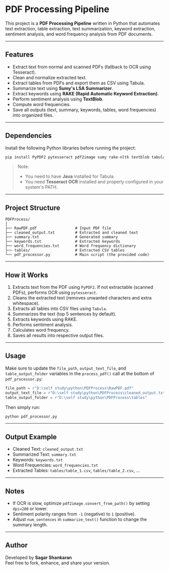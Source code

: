 # PDF Processing Pipeline

This project is a **PDF Processing Pipeline** written in Python that automates text extraction, table extraction, text summarization, keyword extraction, sentiment analysis, and word frequency analysis from PDF documents.

---

## Features

- Extract text from normal and scanned PDFs (fallback to OCR using Tesseract).
- Clean and normalize extracted text.
- Extract tables from PDFs and export them as CSV using Tabula.
- Summarize text using **Sumy's LSA Summarizer**.
- Extract keywords using **RAKE (Rapid Automatic Keyword Extraction)**.
- Perform sentiment analysis using **TextBlob**.
- Compute word frequencies.
- Save all outputs (text, summary, keywords, tables, word frequencies) into organized files.

---

## Dependencies

Install the following Python libraries before running the project:

```bash
pip install PyPDF2 pytesseract pdf2image sumy rake-nltk textblob tabula-py
```

> Note:
> - You need to have **Java** installed for Tabula.
> - You need **Tesseract OCR** installed and properly configured in your system's PATH.

---

## Project Structure

```
PDFProcess/
│
├── RawPDF.pdf                 # Input PDF file
├── cleaned_output.txt         # Extracted and cleaned text
├── summary.txt                # Generated summary
├── keywords.txt               # Extracted keywords
├── word_frequencies.txt       # Word frequency dictionary
├── tables/                    # Extracted CSV tables
└── pdf_processor.py           # Main script (the provided code)
```

---

## How it Works

1. Extracts text from the PDF using `PyPDF2`. If not extractable (scanned PDFs), performs OCR using `pytesseract`.
2. Cleans the extracted text (removes unwanted characters and extra whitespace).
3. Extracts all tables into CSV files using `Tabula`.
4. Summarizes the text (top 5 sentences by default).
5. Extracts keywords using RAKE.
6. Performs sentiment analysis.
7. Calculates word frequency.
8. Saves all results into respective output files.

---

## Usage

Make sure to update the `file_path`, `output_text_file`, and `table_output_folder` variables in the `process_pdf()` call at the bottom of `pdf_processor.py`:

```python
file_path = r"D:\self study\python\PDFProcess\RawPDF.pdf"
output_text_file = r"D:\self study\python\PDFProcess\cleaned_output.txt"
table_output_folder = r"D:\self study\python\PDFProcess\tables"
```

Then simply run:

```bash
python pdf_processor.py
```

---

## Output Example

- Cleaned Text: `cleaned_output.txt`
- Summarized Text: `summary.txt`
- Keywords: `keywords.txt`
- Word Frequencies: `word_frequencies.txt`
- Extracted Tables: `tables/table_1.csv`, `tables/table_2.csv`, ...

---

## Notes

- If OCR is slow, optimize `pdf2image.convert_from_path()` by setting `dpi=200` or lower.
- Sentiment polarity ranges from `-1` (negative) to `1` (positive).
- Adjust `num_sentences` in `summarize_text()` function to change the summary length.

---

## Author

Developed by **Sagar Shankaran**  
Feel free to fork, enhance, and share your version.


